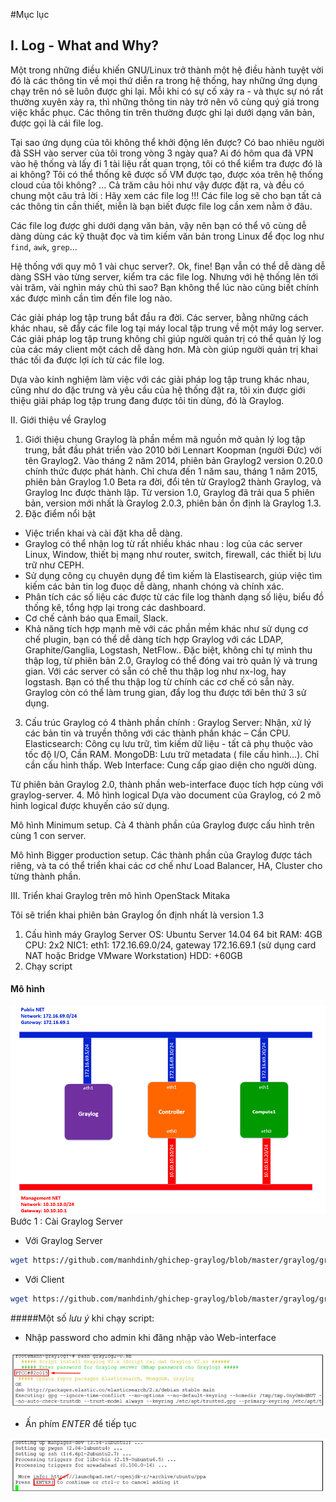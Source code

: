 #Mục lục


## I. Log - What and Why?
Một trong những điều khiến GNU/Linux trở thành một hệ điều hành tuyệt vời đó là các thông tin về mọi thứ diễn ra trong hệ thống, hay những ứng dụng
 chạy trên nó sẽ luôn được ghi lại. Mỗi khi có sự cố xảy ra - và thực sự nó rất thường xuyên xảy ra, thì những thông tin này trở nên vô cùng quý giá trong việc 
khắc phục. Các thông tin trên thường được ghi lại dưới dạng văn bản, được gọi là cái file log.

Tại sao ứng dụng của tôi không thể khởi động lên được?
Có bao nhiêu người đã SSH vào server của tôi trong vòng 3 ngày qua?
Ai đó hôm qua đã VPN vào hệ thống và lấy đi 1 tài liệu rất quan trọng, tôi có thể kiểm tra được đó là ai không?
Tôi có thể thống kê được số VM được tạo, được xóa trên hệ thống cloud của tôi không?
...
Cả trăm câu hỏi như vậy được đặt ra, và đều có chung một câu trả lời : 
Hãy xem các file log !!!
Các file log sẽ cho bạn tất cả các thông tin cần thiết, miễn là bạn biết được file log cần xem nằm ở đâu.

Các file log được ghi dưới dạng văn bản, vậy nên bạn có thể vô cùng dễ dàng dùng các kỹ thuật đọc và tìm kiếm văn bản trong Linux để đọc log như 
``find``, ``awk``, ``grep``... 

Hệ thống với quy mô 1 vài chục server?. Ok, fine! Bạn vẫn có thể dễ dàng dễ dàng SSH vào từng server, kiểm tra các file log. Nhưng với hệ thống
lên tới vài trăm, vài nghìn máy chủ thì sao? Bạn không thể lúc nào cũng biết chính xác được mình cần tìm đến file log nào. 

Các giải pháp log tập trung bắt đầu ra đời. Các server, bằng những cách khác nhau, sẽ đẩy các file log tại máy local tập trung về một máy log 
server. Các giải pháp log tập trung không chỉ giúp người quản trị có thể quản lý log của các máy client một cách dễ dàng hơn. Mà còn giúp người 
quản trị khai thác tối đa được lợi ích từ các file log.

Dựa vào kinh nghiệm làm việc với các giải pháp log tập trung khác nhau, cũng như do đặc trưng và yêu cầu của hệ thống đặt ra, tôi xin được 
giới thiệu giải pháp log tập trung đang được tôi tin dùng, đó là Graylog.

II. Giới thiệu về Graylog
1. Giới thiệu chung
 Graylog là phần mềm mã nguồn mở quản lý log tập trung, bắt đầu phát triển vào 2010 bởi Lennart Koopman (người Đức) với tên Graylog2. Vào tháng 
 2 năm 2014, phiên bản Graylog2 version 0.20.0 chính thức được phát hành. Chỉ chưa đến 1 năm sau, tháng 1 năm 2015, phiên bản Graylog 1.0 Beta
ra đời, đổi tên từ Graylog2 thành Graylog, và Graylog Inc được thành lập. 
 Từ version 1.0, Graylog đã trải qua 5 phiên bản, version mới nhất là Graylog 2.0.3, phiên bản ổn định là Graylog 1.3.
2. Đặc điểm nổi bật
- Việc triển khai và cài đặt kha dễ dàng.
- Graylog có thể nhận log từ rất nhiều khác nhau : log của các server Linux, Window, thiết bị mạng như router, switch, firewall, các thiết bị 
lưu trữ như CEPH.
- Sử dụng công cụ chuyên dụng để tìm kiếm là Elastisearch, giúp việc tìm kiếm các bản tin log đuọc dễ dàng, nhanh chóng và chính xác.
- Phân tích các số liệu các được từ các file log thành dạng số liệu, biểu đồ thống kê, tổng hợp lại trong các dashboard.
- Cơ chế cảnh báo qua Email, Slack.
- Khả năng tích hợp mạnh mẽ với các phần mềm khác như sử dụng cơ chế plugin, bạn có thể dễ dàng tích hợp Graylog với các LDAP, Graphite/Ganglia, 
Logstash, NetFlow..
Đặc biệt, không chỉ tự mình thu thập log, từ phiên bản 2.0, Graylog có thể đóng vai trò quản lý và trung gian. Với các server có sẵn có chế thu
thập log như nx-log, hay logstash. Bạn có thể thu thập log từ chính các cơ chế có sẵn này. Graylog còn có thể làm trung gian, đẩy log thu được 
tới bên thứ 3 sử dụng.
3. Cấu trúc
Graylog có 4 thành phần chính :
Graylog Server:  Nhận, xử lý các bản tin và truyền thông với các thành phần khác – Cần CPU. 
Elasticsearch:	 Công cụ lưu trữ, tìm kiếm dữ liệu - tất cả phụ thuộc vào tốc độ I/O, Cần RAM. 
MongoDB:	 	 Lưu trữ metadata ( file cấu hình…). Chỉ cần cấu hình thấp.
Web Interface: 	 Cung cấp giao diện cho người dùng.

Từ phiên bản Graylog 2.0, thành phần web-interface đuọc tích hợp cùng với graylog-server.
4. Mô hình logical
Dựa vào document của Graylog, có 2 mô hình logical được khuyến cáo sử dụng. 

Mô hình Minimum setup. Cả 4 thành phần của Graylog được cấu hình trên cùng 1 con server.

Mô hình Bigger production setup. Các thành phần của Graylog được tách riêng, và ta có thể triển khai các cơ chế như Load Balancer, HA, Cluster
cho từng thành phần.

III. Triển khai Graylog trên mô hình OpenStack Mitaka

Tôi sẽ triển khai phiên bản Graylog ổn định nhất là version 1.3

1. Cấu hình máy Graylog Server
OS: Ubuntu Server 14.04 64 bit
RAM: 4GB
CPU: 2x2
NIC1: eth1: 172.16.69.0/24, gateway 172.16.69.1 (sử dụng card NAT hoặc Bridge VMware Workstation)
HDD: +60GB
2. Chạy script
#### Mô hình 
![Graylogmodel](images/i3.png)
Bước 1 : Cài Graylog Server

 - Với Graylog Server
 
 ```sh
 wget https://github.com/manhdinh/ghichep-graylog/blob/master/graylog/graylog-scripts/graylog-server.sh
 ```
 - Với Client
 ```sh
 wget https://github.com/manhdinh/ghichep-graylog/blob/master/graylog/graylog-scripts/graylog-collector.sh
 ```

 
 #####Một số *lưu ý* khi chạy script:
 
 - Nhập password cho admin khi đăng nhập vào Web-interface
 
 ![NOTE1](images/i1.png)

 - Ấn phím *ENTER* để tiếp tục
 
 ![NOTE2](images/i2.png)

